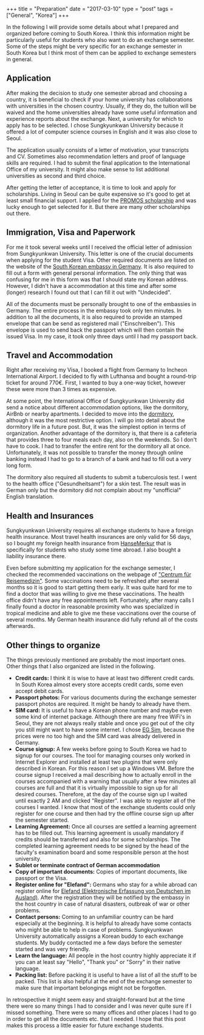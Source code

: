 +++
title = "Preparation"
date = "2017-03-10"
type = "post"
tags = ["General", "Korea"]
+++

In the following I will provide some details about what I prepared and organized before coming to South Korea. I think this information might be particularly useful for students who also want to do an exchange semester. Some of the steps might be very specific for an exchange semester in South Korea but I think most of them can be applied to exchange semesters in general.

## Application

After making the decision to study one semester abroad and choosing a country, it is beneficial to check if your home university has collaborations with universities in the chosen country. Usually, if they do, the tuition will be waived and the home universities already have some useful information and experience reports about the exchange. Next, a university for which to apply has to be selected. I chose Sungkyunkwan University because it offered a lot of computer science courses in English and it was also close to Seoul.

The application usually consists of a letter of motivation, your transcripts and CV. Sometimes also recommendation letters and proof of language skills are required. I had to submit the final application to the International Office of my university. It might also make sense to list additional universities as second and third choice.

After getting the letter of acceptance, it is time to look and apply for scholarships. Living in Seoul can be quite expensive so it's good to get at least small financial support. I applied for the [PROMOS scholarship](https://www.tu-chemnitz.de/international/outgoing/promos/index.php) and was lucky enough to get selected for it. But there are many other scholarships out there.

## Immigration, Visa and Paperwork

For me it took several weeks until I received the official letter of admission from Sungkyunkwan University. This letter is one of the crucial documents when applying for the student Visa. Other required documents are listed on the website of the [South Korean embassy in Germany](http://deu.mofa.go.kr/worldlanguage/europe/deu/visa/issuance/index.jsp). It is also required to fill out a form with general personal information. The only thing that was confusing for me in this form was that I should state my Korean address. However, I didn't have a accommodation at this time and after some (longer) research I found out that I can fill it out with "Undecided".

All of the documents must be personally brought to one of the embassies in Germany. The entire process in the embassy took only ten minutes. In addition to all the documents, it is also required to provide an stamped envelope that can be send as registered mail ("Einschreiben"). This envelope is used to send back the passport which will then contain the issued Visa. In my case, it took only three days until I had my passport back.

## Travel and Accommodation

Right after receiving my Visa, I booked a flight from Germany to Incheon International Airport. I decided to fly with Lufthansa and bought a round-trip ticket for around 770€. First, I wanted to buy a one-way ticket, however these were more than 3 times as expensive.

At some point, the International Office of Sungkyunkwan University did send a notice about different accommodation options, like the dormitory, AirBnb or nearby apartments. I decided to move into the [dormitory](https://dorm.skku.edu/skku/index.jsp), although it was the most restrictive option. I will go into detail about the dormitory life in a future post. But, it was the simplest option in terms of organization. Another advantage of the dormitory is, that there is a cafeteria that provides three to four meals each day, also on the weekends. So I don't have to cook. I had to transfer the entire rent for the dormitory all at once. Unfortunately, it was not possible to transfer the money through online banking instead I had to go to a branch of a bank and had to fill out a very long form.

The dormitory also required all students to submit a tuberculosis test. I went to the health office ("Gesundheitsamt") for a skin test. The result was in German only but the dormitory did not complain about my "unofficial" English translation.

## Health and Insurances

Sungkyunkwan University requires all exchange students to have a foreign health insurance. Most travel health insurances are only valid for 56 days, so I bought my foreign health insurance from [HanseMerkur](https://www.hansemerkur.de/reiseversicherung-schueler-studenten) that is specifically for students who study some time abroad. I also bought a liability insurance there.

Even before submitting my application for the exchange semester, I checked the recommended vaccinations on the webpage of ["Centrum für Reisemedizin"](http://www.crm.de/). Some vaccinations need to be refreshed after several months so it is good to start getting them early. It was quite hard for me to find a doctor that was willing to give me these vaccinations. The health office didn't have any free appointments left. Fortunately, after many calls I finally found a doctor in reasonable proximity who was specialized in tropical medicine and able to give me these vaccinations over the course of several months. My German health insurance did fully refund all of the costs afterwards.

## Other things to organize

The things previously mentioned are probably the most important ones. Other things that I also organized are listed in the following.

* **Credit cards:** I think it is wise to have at least two different credit cards. In South Korea almost every store accepts credit cards, some even accept debit cards.
* **Passport photos:** For various documents during the exchange semester passport photos are required. It might be handy to already have them.
* **SIM card:** It is useful to have a Korean phone number and maybe even some kind of internet package. Although there are many free WiFi's in Seoul, they are not always really stable and once you get out of the city you still might want to have some internet. I chose [EG Sim](http://www.egsimcard.co.kr/), because the prices were no too high and the SIM card was already delivered in Germany.
* **Course signup:** A few weeks before going to South Korea we had to signup for our courses. The tool for managing courses only worked in Internet Explorer and installed at least two plugins that were only described in Korean. For this reason I set up a Windows VM. Before the course signup I received a mail describing how to actually enroll in the courses accompanied with a warning that usually after a few minutes all courses are full and that it is virtually impossible to sign up for all desired courses. Therefore, at the day of the course sign up I waited until exactly 2 AM and clicked "Register". I was able to register all of the courses I wanted. I know that most of the exchange students could only register for one course and then had try the offline course sign up after the semester started.
* **Learning Agreement:** Once all courses are settled a learning agreement has to be filled out. This learning agreement is usually mandatory if credits should be transferred and also for some scholarships. The completed learning agreement needs to be signed by the head of the faculty's examination board and some responsible person at the host university.
* **Sublet or terminate contract of German accommodation**
* **Copy of important documents:** Copies of important documents, like passport or the Visa.
* **Register online for "Elefand":** Germans who stay for a while abroad can register online for [Elefand (Elektronische Erfassung von Deutschen im Ausland)](https://elefand.diplo.de). After the registration they will be notified by the embassy in the host country in case of natural disasters, outbreak of war or other problems.
* **Contact persons:** Coming to an unfamiliar country can be hard especially at the beginning. It is helpful to already have some contacts who might be able to help in case of problems. Sungkyunkwan University automatically assigns a Korean buddy to each exchange students. My buddy contacted me a few days before the semester started and was very friendly.
* **Learn the language:** All people in the host country highly appreciate it if you can at least say "Hello", "Thank you" or "Sorry" in their native language.
* **Packing list:** Before packing it is useful to have a list of all the stuff to be packed. This list is also helpful at the end of the exchange semester to make sure that important belongings might not be forgotten.

In retrospective it might seem easy and straight-forward but at the time there were so many things I had to consider and I was never quite sure if I missed something. There were so many offices and other places I had to go in order to get all the documents etc. that I needed. I hope that this post makes this process a little easier for future exchange students.
